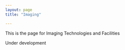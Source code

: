 ```yaml
---
layout: page
title: "Imaging"

---
```


This is the page for Imaging Technologies and Facilities

Under development
